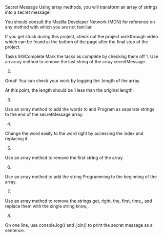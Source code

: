 Secret Message
Using array methods, you will transform an array of strings into a secret message!

You should consult the Mozilla Developer Network (MDN) for reference on any method with which you are not familiar.

If you get stuck during this project, check out the project walkthrough video which can be found at the bottom of the page after the final step of the project.

Tasks
9/9Complete
Mark the tasks as complete by checking them off
1.
Use an array method to remove the last string of the array secretMessage.

2.
Great! You can check your work by logging the .length of the array.

At this point, the length should be 1 less than the original length.

3.
Use an array method to add the words to and Program as separate strings to the end of the secretMessage array.

4.
Change the word easily to the word right by accessing the index and replacing it.

5.
Use an array method to remove the first string of the array.

6.
Use an array method to add the string Programming to the beginning of the array.

7.
Use an array method to remove the strings get, right, the, first, time,, and replace them with the single string know,.

8.
On one line, use console.log() and .join() to print the secret message as a sentence.
